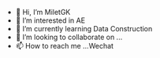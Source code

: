 - 👋 Hi, I’m MiletGK
- 👀 I’m interested in AE
- 🌱 I’m currently learning Data Construction
- 💞️ I’m looking to collaborate on ...
- 📫 How to reach me ...Wechat

<!---
MiletGK/MiletGK is a ✨ special ✨ repository because its `README.md` (this file) appears on your GitHub profile.
You can click the Preview link to take a look at your changes.
--->
